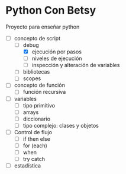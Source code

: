 # Python Con Betsy

Proyecto para enseñar python

- [ ] concepto de script
  - [ ] debug
    - [X] ejecución por pasos
    - [ ] niveles de ejecución
    - [ ] inspección y alteración de variables
  - [ ] bibliotecas
  - [ ] scopes
- [ ] concepto de función
  - [ ] función recursiva
- [ ] variables
  - [ ] tipo primitivo
  - [ ] arrays
  - [ ] diccionario
  - [ ] tipo complejo: clases y objetos
- [ ] Control de flujo
  - [ ] if then else
  - [ ] for (each)
  - [ ] when
  - [ ] try catch
- [ ] estadística